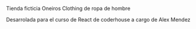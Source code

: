 Tienda ficticia Oneiros Clothing de ropa de hombre

Desarrolada para el curso de React de coderhouse a cargo de Alex Mendez
